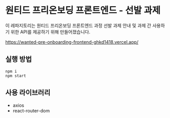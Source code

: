 # 원티드 프리온보딩 프론트엔드 - 선발 과제
이 레파지토리는 원티드 프리온보딩 프론트엔드 과정 선발 과제 안내 및 과제 간 사용하기 위한 API를 제공하기 위해 만들어졌습니다.

https://wanted-pre-onboarding-frontend-ghkd1418.vercel.app/

## 실행 방법
```
npm i
npm start
```

## 사용 라이브러리

- axios
- react-router-dom
